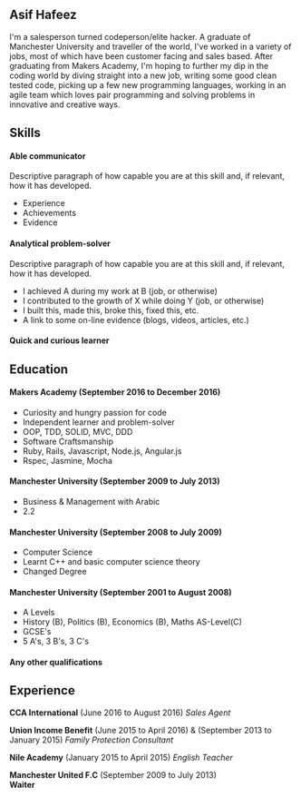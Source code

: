 ## Asif Hafeez

I'm a salesperson turned codeperson/elite hacker. A graduate of Manchester University and traveller of the world, I've worked in a variety of jobs, most of which have been customer facing and sales based. After graduating from Makers Academy, I'm hoping to further my dip in the coding world by diving straight into a new job, writing some good clean tested code, picking up a few new programming languages, working in an agile team which loves pair programming and solving problems in innovative and creative ways.


## Skills

#### Able communicator

Descriptive paragraph of how capable you are at this skill and, if relevant, how it has developed.

- Experience
- Achievements
- Evidence

#### Analytical problem-solver

Descriptive paragraph of how capable you are at this skill and, if relevant, how it has developed.

- I achieved A during my work at B (job, or otherwise)
- I contributed to the growth of X while doing Y (job, or otherwise)
- I built this, made this, broke this, fixed this, etc.
- A link to some on-line evidence (blogs, videos, articles, etc.)

#### Quick and curious learner

## Education

#### Makers Academy (September 2016 to December 2016)

- Curiosity and hungry passion for code
- Independent learner and problem-solver
- OOP, TDD, SOLID, MVC, DDD
- Software Craftsmanship
- Ruby, Rails, Javascript, Node.js, Angular.js
- Rspec, Jasmine, Mocha

#### Manchester University (September 2009 to July 2013)

- Business & Management with Arabic 
- 2.2

#### Manchester University (September 2008 to July 2009)

- Computer Science
- Learnt C++ and basic computer science theory
- Changed Degree

#### Manchester University (September 2001 to August 2008)

- A Levels
- History (B), Politics (B), Economics (B), Maths AS-Level(C)
- GCSE's
- 5 A's, 3 B's, 3 C's

#### Any other qualifications

## Experience

**CCA International** (June 2016 to August 2016)
*Sales Agent*

**Union Income Benefit** (June 2015 to April 2016) & (September 2013 to January 2015) 
*Family Protection Consultant*  

**Nile Academy** (January 2015 to April 2015) 
*English Teacher* 

**Manchester United F.C** (September 2009 to July 2013)    
**Waiter**  

